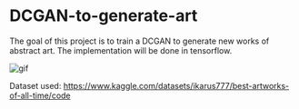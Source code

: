 # DCGAN-to-generate-art
The goal of this project is to train a DCGAN to generate new works of abstract art. The implementation will be done in tensorflow.

![gif](https://github.com/dharmikrathod/DCGAN-to-generate-art/assets/61191019/3e797634-6232-45ce-a67c-b3c226956127)

Dataset used: https://www.kaggle.com/datasets/ikarus777/best-artworks-of-all-time/code

